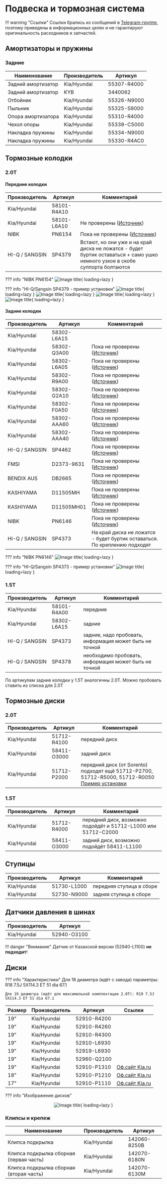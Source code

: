 # Подвеска и тормозная система

!!! warning "Ссылки"
    Ссылки брались из сообщений в [Telegram-группе](https://t.me/Kia_Sportage_5_Turbo), поэтому приведены в информационных целях и не гарантируют оригинальность расходников и запчастей.

## Амортизаторы и пружины
### Задние
| Наименование | Производитель | Артикул |
|---|---| --- |
| Задний амортизатор | Kia/Hyundai | 55307-R4000 |
| Задний амортизатор | KYB | 3440062 |
| Отбойник | Kia/Hyundai | 55326-N9000 |
| Пыльник | Kia/Hyundai | 55325-S9000 |
| Опора амортизатора  | Kia/Hyundai | 55310-R4000 |
| Чехол опоры | Kia/Hyundai | 55339-C5000 |
| Накладка пружины | Kia/Hyundai | 55334-N9000 |
| Накладка пружины | Kia/Hyundai | 55330-R4AC0 |


## Тормозные колодки
### 2.0T
#### Передние колодки
| Производитель | Артикул | Комментарий |
|---|---|---|
| Kia/Hyundai | 58101-R4A10 |   |
| Kia/Hyundai | 58101-L6A10 | Не проверены ([Источник](https://www.jnbk-brakes.com/catalogue/cars/brake/81663485/PN6154))
| NIBK | PN6154 | Пока не проверены ([Источник](https://www.jnbk-brakes.com/catalogue/cars/brake/81663485/PN6154))|
| HI-Q / SANGSIN | SP4379 | Встают, но они уже и на край диска не ложатся - будет буртик оставаться + само ушко немного узкое в скобе суппорта болтаются |

??? info "NIBK PN6154"
    ![Image title](../images/PN6154.png){ loading=lazy }

??? info "HI-Q/Sangsin SP4379 - пример установки"
    ![Image title](../images/HI-Q_SANGSIN_SP4379-1.jpg){ loading=lazy }
    ![Image title](../images/HI-Q_SANGSIN_SP4379-2.jpg){ loading=lazy }
    ![Image title](../images/SP4379_1.jpg){ loading=lazy }
    ![Image title](../images/SP4379_2.jpg){ loading=lazy }


#### Задние колодки

| Производитель | Артикул | Комментарий |
|---|---|---|
| Kia/Hyundai | 58302-L6A15 |  |
| Kia/Hyundai | 58302-Q3A00 | Пока не проверены ([Источник](https://www.jnbk-brakes.com/catalogue/cars/brake/67570473/PN6146)) |
| Kia/Hyundai | 58302-L6A05 | Пока не проверены ([Источник](https://www.jnbk-brakes.com/catalogue/cars/brake/67570473/PN6146)) |
| Kia/Hyundai | 58302-R9A00 | Пока не проверены ([Источник](https://www.jnbk-brakes.com/catalogue/cars/brake/67570473/PN6146)) |
| Kia/Hyundai | 58302-G2A10 | Пока не проверены ([Источник](https://www.jnbk-brakes.com/catalogue/cars/brake/67570473/PN6146)) |
| Kia/Hyundai | 58302-F0A50 | Пока не проверены ([Источник](https://www.jnbk-brakes.com/catalogue/cars/brake/67570473/PN6146)) |
| Kia/Hyundai | 58302-AAA60 | Пока не проверены ([Источник](https://www.jnbk-brakes.com/catalogue/cars/brake/67570473/PN6146)) |
| Kia/Hyundai | 58302-AAA40 | Пока не проверены ([Источник](https://www.jnbk-brakes.com/catalogue/cars/brake/67570473/PN6146)) |
| HI-Q / SANGSIN | SP4462 | Пока не проверены ([Источник](https://www.jnbk-brakes.com/catalogue/cars/brake/67570473/PN6146)) |
| FMSI | D2373-9631 |Пока не проверены ([Источник](https://www.jnbk-brakes.com/catalogue/cars/brake/67570473/PN6146))|
| BENDIX AUS | DB2665 |Пока не проверены ([Источник](https://www.jnbk-brakes.com/catalogue/cars/brake/67570473/PN6146))|
| KASHIYAMA | D11505MH |Пока не проверены ([Источник](https://www.jnbk-brakes.com/catalogue/cars/brake/67570473/PN6146))|
| KASHIYAMA | D11505MH01 |Пока не проверены ([Источник](https://www.jnbk-brakes.com/catalogue/cars/brake/67570473/PN6146))|
| NIBK | PN6146 | Пока не проверены ([Источник](https://www.jnbk-brakes.com/catalogue/cars/brake/67570473/PN6146))|
| HI-Q / SANGSIN | SP4373 | На край диска не ложатся - будет буртик оставаться. По креплению подходят |

??? info "NIBK PN6146"
    ![Image title](../images/PN6146.png){ loading=lazy }


??? info "HI-Q/Sangsin SP4373 - пример установки"
    ![Image title](../images/SP4373.jpg){ loading=lazy }

### 1.5T
| Производитель | Артикул | Комментарий |
|---|---|---|
| Kia/Hyundai | 58101-R4A00 | передние  |
| Kia/Hyundai | 58302-L6A15 | задние |
| HI-Q / SANGSIN | SP4373 | задние, надо пробовать, информация может быть не точной |
| HI-Q / SANGSIN | SP4378 | необходимо пробовать, информация может быть не точной|

По артикулам задние колодки у 1.5Т аналогичны 2.0Т. Можно пробовать ставить из списка для 2.0Т

## Тормозные диски
### 2.0T
| Производитель | Артикул | Комментарий |
|---|---|---|
| Kia/Hyundai | 51712-R4100 | передний диск  |
| Kia/Hyundai | 58411-O3000 | задний диск  |
| Kia/Hyundai | 51712-P2000 | передний диск (от Sorento) подходят ещё 51712-P2700, 51712-R5000, 51712-R0050 [Пример установки](https://t.me/Kia_Sportage_5_Turbo/36156/101242?single) |

### 1.5T
| Производитель | Артикул | Комментарий |
|---|---|---|
| Kia/Hyundai | 51712-R4000 | передний диск, возможно подойдёт и 51712-L1000 или 51712-C2000 |
| Kia/Hyundai | 58411-O3000 | задний диск, возможно подойдёт 58411-L1100 |

## Ступицы

| Производитель | Артикул | Комментарий |
|---|---|---|
| Kia/Hyundai | 51730-L1000 | передняя ступица в сборе  |
| Kia/Hyundai | 52730-N9000 | задняя ступица в сборе  |

## Датчики давления в шинах

| Производитель | Артикул |
|---|---|
| Kia/Hyundai | 52940-O3100 |

!!! danger "Внимание"
    Датчик от Казахской версии (52940-L1100) **не подходит**!

## Диски
??? info "Характеристики"
    Для 18 диаметра (идёт с завода) параметры: R18 7.5J 5X114.3 ET 51 dia 67.1
    
    Для 19 диаметра (идёт для максимальной комплектации 2.0T): R19 7.5J 5X114.3 ET 51 dia 67.1


|Размер | Производитель | Артикул | Ссылки |
|---|---|---| --- |
| 19" | Kia/Hyundai | 52910-R4200 |
| 19" | Kia/Hyundai | 52910-R4260 |
| 19" | Kia/Hyundai | 52910-R4300 |
| 19" | Kia/Hyundai | 52910-L6930 |
| 19" | Kia/Hyundai | 52919-L6930 |
| 19" | Kia/Hyundai | 52960-Q2100 |
| 19" | Kia/Hyundai | 52910-P1310 | [Оф.сайт Kia.ru](https://www.kia.ru/service/accessories/52910P1310/) |
| 18" | Kia/Hyundai | 52910-P1210 | [Оф.сайт Kia.ru](https://www.kia.ru/service/accessories/52910P1210/) |
| 17" | Kia/Hyundai | 52910-P1110 | [Оф.сайт Kia.ru](https://www.kia.ru/service/accessories/52910P1110/) |


??? info "Изображение дисков"
    <center>![Image title](../images/disks.jpg){ loading=lazy }</center>


### Клипсы и крепеж

| Наименование | Производитель | Артикул |
|---|---|---|
| Клипса подкрылка | Kia/Hyundai | 142060-8250B |
| Клипса подкрылка сборная (первая часть) | Kia/Hyundai | 142070-6180N |
| Клипса подкрылка сборная (вторая часть) | Kia/Hyundai | 142070-6130M |

